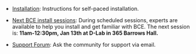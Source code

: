  - [Installation](laptop-installation.html): Instructions for self-paced installation.

 - [Next BCE install sessions](help.html): During scheduled sessions, experts are available to help you install and get familiar with BCE. The next session is: **11am-12:30pm, Jan 13th at D-Lab in 365 Barrows Hall.**

 - [Support Forum](https://groups.google.com/forum/#!forum/ucb-bce): Ask the community for support via email.
